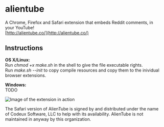 alientube
=========

A Chrome, Firefox and Safari extension that embeds Reddit comments, in your YouTube!  
[http://alientube.co/](http://alientube.co/)

Instructions
-------------
__OS X/Linux:__  
Run _chmod +x make.sh_ in the shell  to give the file executable rights.  
Run _make.sh --init_ to copy compile resources and copy them to the inividual browser extensions.

__Windows:__  
TODO


![Image of the extension in action](https://lh5.googleusercontent.com/PdAptwghLGNmtw_N93qkotTDMjYNbc-2vXadlWBSBr0QNLXOQ7__Ndkn9icmkDDgUkXw50fLOXs=s640-h400-e365-rw)
     
	     
   
   
The Safari version of AlienTube is signed by and distributed under the name of Codeux Software, LLC to help with its availability. AlienTube is not maintained in anyway by this organization.